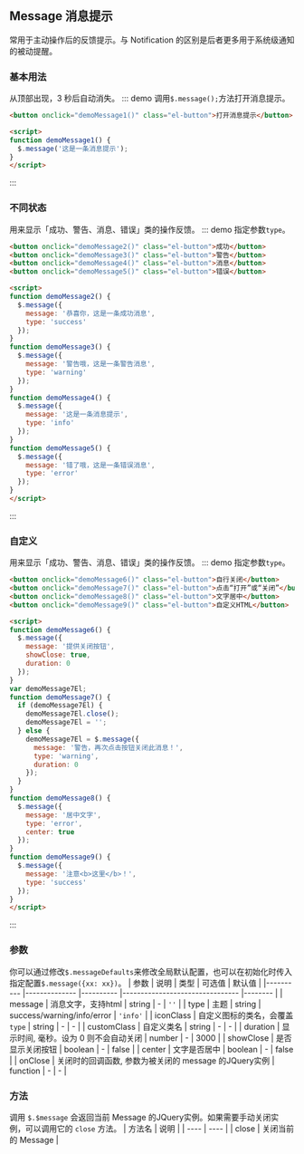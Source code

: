 ## Message 消息提示
常用于主动操作后的反馈提示。与 Notification 的区别是后者更多用于系统级通知的被动提醒。

### 基本用法
从顶部出现，3 秒后自动消失。
::: demo 调用`$.message();`方法打开消息提示。

```html
<button onclick="demoMessage1()" class="el-button">打开消息提示</button>

<script>
function demoMessage1() {
  $.message('这是一条消息提示');
}
</script>
```
:::

### 不同状态
用来显示「成功、警告、消息、错误」类的操作反馈。
::: demo 指定参数`type`。

```html
<button onclick="demoMessage2()" class="el-button">成功</button>
<button onclick="demoMessage3()" class="el-button">警告</button>
<button onclick="demoMessage4()" class="el-button">消息</button>
<button onclick="demoMessage5()" class="el-button">错误</button>

<script>
function demoMessage2() {
  $.message({
    message: '恭喜你，这是一条成功消息',
    type: 'success'
  });
}
function demoMessage3() {
  $.message({
    message: '警告哦，这是一条警告消息',
    type: 'warning'
  });
}
function demoMessage4() {
  $.message({
    message: '这是一条消息提示',
    type: 'info'
  });
}
function demoMessage5() {
  $.message({
    message: '错了哦，这是一条错误消息',
    type: 'error'
  });
}
</script>
```
:::

### 自定义
用来显示「成功、警告、消息、错误」类的操作反馈。
::: demo 指定参数`type`。

```html
<button onclick="demoMessage6()" class="el-button">自行关闭</button>
<button onclick="demoMessage7()" class="el-button">点击“打开”或“关闭”</button>
<button onclick="demoMessage8()" class="el-button">文字居中</button>
<button onclick="demoMessage9()" class="el-button">自定义HTML</button>

<script>
function demoMessage6() {
  $.message({
    message: '提供关闭按钮',
    showClose: true,
    duration: 0
  });
}
var demoMessage7El;
function demoMessage7() {
  if (demoMessage7El) {
    demoMessage7El.close();
    demoMessage7El = '';
  } else {
    demoMessage7El = $.message({
      message: '警告，再次点击按钮关闭此消息！',
      type: 'warning',
      duration: 0
    });
  }
}
function demoMessage8() {
  $.message({
    message: '居中文字',
    type: 'error',
    center: true
  });
}
function demoMessage9() {
  $.message({
    message: '注意<b>这里</b>！',
    type: 'success'
  });
}
</script>
```
:::

### 参数
你可以通过修改`$.messageDefaults`来修改全局默认配置，也可以在初始化时传入指定配置`$.message({xx: xx})`。
| 参数      | 说明          | 类型      | 可选值                           | 默认值  |
|---------- |-------------- |---------- |--------------------------------  |-------- |
| message | 消息文字，支持html | string | - | `''` |
| type | 主题 | string | success/warning/info/error | `'info'` |
| iconClass | 自定义图标的类名，会覆盖 `type` | string | - | - |
| customClass | 自定义类名 | string | - | - |
| duration | 显示时间, 毫秒。设为 0 则不会自动关闭 | number | - | 3000 |
| showClose | 是否显示关闭按钮 | boolean | - | false |
| center | 文字是否居中 | boolean | - | false |
| onClose | 关闭时的回调函数, 参数为被关闭的 message 的JQuery实例 | function | - | - |

### 方法
调用 `$.$message` 会返回当前 Message 的JQuery实例。如果需要手动关闭实例，可以调用它的 `close` 方法。
| 方法名 | 说明 |
| ---- | ---- |
| close | 关闭当前的 Message |

